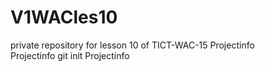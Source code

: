 # V1WACles10
private repository for lesson 10 of TICT-WAC-15
Projectinfo  
Projectinfo  git init 
Projectinfo  
